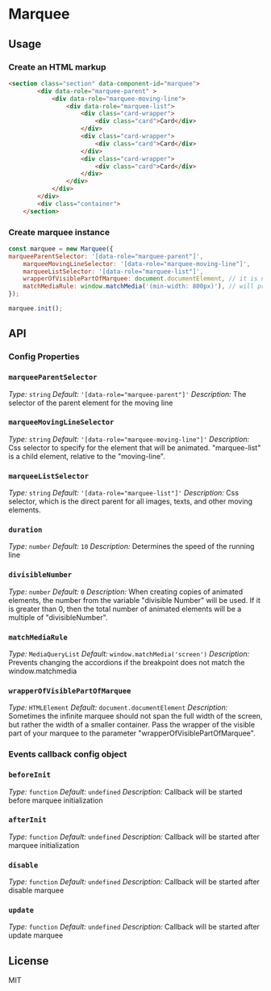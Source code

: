 # Marquee

## Usage

### Create an HTML markup

```html
<section class="section" data-component-id="marquee">
		<div data-role="marquee-parent" >
			<div data-role="marquee-moving-line">
				<div data-role="marquee-list">
					<div class="card-wrapper">
						<div class="card">Card</div>
					</div>
					<div class="card-wrapper">
						<div class="card">Card</div>
					</div>
					<div class="card-wrapper">
						<div class="card">Card</div>
					</div>
				</div>
			</div>
		</div>
		<div class="container">
	</section>
```

### Create marquee instance

```javascript
const marquee = new Marquee({
marqueeParentSelector: '[data-role="marquee-parent"]',
	marqueeMovingLineSelector: '[data-role="marquee-moving-line"]',
	marqueeListSelector: '[data-role="marquee-list"]',
	wrapperOfVisiblePartOfMarquee: document.documentElement, // it is needed to measure the width of the visible part of the running line
	matchMediaRule: window.matchMedia('(min-width: 800px)'), // will prevent the tab changing if window.matchMedia doesn't match
});

marquee.init();

```

## API

### Config Properties

### `marqueeParentSelector`
*Type:* `string`
*Default:* `'[data-role="marquee-parent"]'`
*Description:* The selector of the parent element for the moving line

### `marqueeMovingLineSelector`
*Type:* `string`
*Default:* `'[data-role="marquee-moving-line"]'`
*Description:* Css selector to specify for the element that will be animated. "marquee-list" is a child element, relative to the "moving-line".

### `marqueeListSelector`
*Type:* `string`
*Default:* `'[data-role="marquee-list"]'`
*Description:* Css selector, which is the direct parent for all images, texts, and other moving elements.

### `duration`
*Type:* `number`
*Default:* `10`
*Description:* Determines the speed of the running line

### `divisibleNumber`
*Type:* `number`
*Default:* `0`
*Description:* When creating copies of animated elements, the number from the variable "divisible Number" will be used. If it is greater than 0, then the total number of animated elements will be a multiple of "divisibleNumber".

### `matchMediaRule`
*Type:* `MediaQueryList`
*Default:* `window.matchMedia('screen')`
*Description:* Prevents changing the accordions if the breakpoint does not match the window.matchmedia

### `wrapperOfVisiblePartOfMarquee`
*Type:* `HTMLElement`
*Default:* `document.documentElement`
*Description:* Sometimes the infinite marquee should not span the full width of the screen, but rather the width of a smaller container. Pass the wrapper of the visible part of your marquee to the parameter "wrapperOfVisiblePartOfMarquee".

### Events callback config object


### `beforeInit`
*Type:* `function`
*Default:* `undefined`
*Description:* Callback will be started before marquee initialization

### `afterInit`
*Type:* `function`
*Default:* `undefined`
*Description:* Callback will be started after marquee initialization

### `disable`
*Type:* `function`
*Default:* `undefined`
*Description:* Callback will be started after disable marquee

### `update`
*Type:* `function`
*Default:* `undefined`
*Description:* Callback will be started after update marquee

## License

MIT

